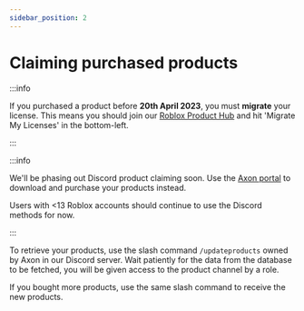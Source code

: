 ```yaml
---
sidebar_position: 2
---
```


# Claiming purchased products

:::info

If you purchased a product before **20th April 2023**, you must **migrate** your license. This means you should join our [Roblox Product Hub](https://www.roblox.com/games/13188104119) and hit 'Migrate My Licenses' in the bottom-left. 

:::

:::info

We'll be phasing out Discord product claiming soon. Use the [Axon portal](https://axon.whitehill.club) to download and purchase your products instead.

Users with <13 Roblox accounts should continue to use the Discord methods for now.

:::

To retrieve your products, use the slash command `/updateproducts` owned by Axon in our Discord server. Wait patiently for the data from the database to be fetched, you will be given access to the product channel by a role.

If you bought more products, use the same slash command to receive the new products.
